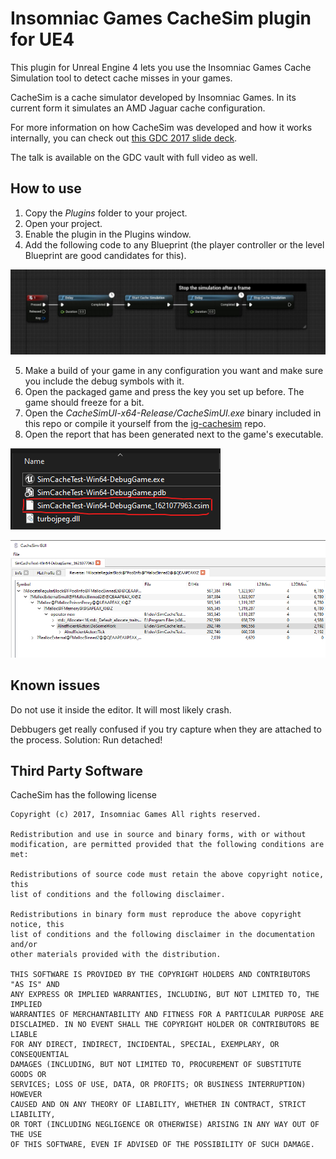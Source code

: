 # Insomniac Games CacheSim plugin for UE4
This plugin for Unreal Engine 4 lets you use the Insomniac Games Cache Simulation tool to detect cache misses in your games.

CacheSim is a cache simulator developed by Insomniac Games. In its current form it simulates an AMD Jaguar cache configuration.

For more information on how CacheSim was developed and how it works internally,
you can check out [this GDC 2017 slide deck](https://deplinenoise.wordpress.com/2017/03/02/slides-insomniac-games-cachesim/).

The talk is available on the GDC vault with full video as well.

## How to use

1. Copy the *Plugins* folder to your project.
2. Open your project.
3. Enable the plugin in the Plugins window.
4. Add the following code to any Blueprint (the player controller or the level Blueprint are good candidates for this).

![How to use](Readme/how-to-use.jpg)

5. Make a build of your game in any configuration you want and make sure you include the debug symbols with it.
6. Open the packaged game and press the key you set up before. The game should freeze for a bit.
7. Open the *CacheSimUI-x64-Release/CacheSimUI.exe* binary included in this repo or compile it yourself from the [ig-cachesim](https://github.com/Tonire/ig-cachesim) repo.
8. Open the report that has been generated next to the game's executable.

![Dump next to the executable](Readme/dump.png)

![CacheSim UI](Readme/dump1.png)

## Known issues
Do not use it inside the editor. It will most likely crash.

Debbugers get really confused if you try capture when they are attached to the process. Solution: Run detached!

Third Party Software
-------
CacheSim has the following license

    Copyright (c) 2017, Insomniac Games All rights reserved.

    Redistribution and use in source and binary forms, with or without
    modification, are permitted provided that the following conditions are met:

    Redistributions of source code must retain the above copyright notice, this
    list of conditions and the following disclaimer.

    Redistributions in binary form must reproduce the above copyright notice, this
    list of conditions and the following disclaimer in the documentation and/or
    other materials provided with the distribution.

    THIS SOFTWARE IS PROVIDED BY THE COPYRIGHT HOLDERS AND CONTRIBUTORS "AS IS" AND
    ANY EXPRESS OR IMPLIED WARRANTIES, INCLUDING, BUT NOT LIMITED TO, THE IMPLIED
    WARRANTIES OF MERCHANTABILITY AND FITNESS FOR A PARTICULAR PURPOSE ARE
    DISCLAIMED. IN NO EVENT SHALL THE COPYRIGHT HOLDER OR CONTRIBUTORS BE LIABLE
    FOR ANY DIRECT, INDIRECT, INCIDENTAL, SPECIAL, EXEMPLARY, OR CONSEQUENTIAL
    DAMAGES (INCLUDING, BUT NOT LIMITED TO, PROCUREMENT OF SUBSTITUTE GOODS OR
    SERVICES; LOSS OF USE, DATA, OR PROFITS; OR BUSINESS INTERRUPTION) HOWEVER
    CAUSED AND ON ANY THEORY OF LIABILITY, WHETHER IN CONTRACT, STRICT LIABILITY,
    OR TORT (INCLUDING NEGLIGENCE OR OTHERWISE) ARISING IN ANY WAY OUT OF THE USE
    OF THIS SOFTWARE, EVEN IF ADVISED OF THE POSSIBILITY OF SUCH DAMAGE.